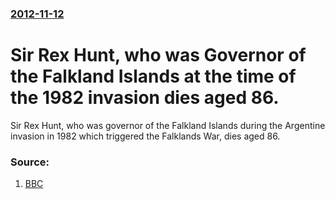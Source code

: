 ### [2012-11-12](/news/2012/11/12/index.md)

# Sir Rex Hunt, who was Governor of the Falkland Islands at the time of the 1982 invasion dies aged 86. 

Sir Rex Hunt, who was governor of the Falkland Islands during the Argentine invasion in 1982 which triggered the Falklands War, dies aged 86.


### Source:

1. [BBC](http://www.bbc.co.uk/news/uk-20294856)
